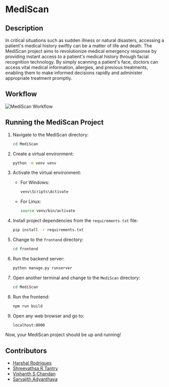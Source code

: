 # MediScan

## Description

In critical situations such as sudden illness or natural disasters, accessing a patient's medical history swiftly can be a matter of life and death. The MediScan project aims to revolutionize medical emergency response by providing instant access to a patient's medical history through facial recognition technology. By simply scanning a patient's face, doctors can access vital medical information, allergies, and previous treatments, enabling them to make informed decisions rapidly and administer appropriate treatment promptly.

## Workflow

![MediScan Workflow](workflow.png)

## Running the MediScan Project

1. Navigate to the MediScan directory:
    ```bash
    cd MediScan
    ```

2. Create a virtual environment:
    ```bash
    python -m venv venv
    ```

3. Activate the virtual environment:
    - For Windows:
        ```bash
        venv\Scripts\Activate
        ```
    - For Linux:
        ```bash
        source venv/bin/activate
        ```

4. Install project dependencies from the `requirements.txt` file:
    ```bash
    pip install -r requirements.txt
    ```

5. Change to the `frontend` directory:
    ```bash
    cd frontend
    ```

6. Run the backend server:
    ```bash
    python manage.py runserver
    ```

7. Open another terminal and change to the `MediScan` directory:

    ```bash
    cd MediScan
    ```

8. Run the frontend:

    ```bash
    npm run build
    ```

9. Open any web browser and go to:

    ```bash
    localhost:8000
    ```

Now, your MediScan project should be up and running!

## Contributors

- [Harshal Rodrigues](https://github.com/Harshal5704)
- [Shreevathsa R Tantry](https://github.com/Shreevathsatantry)
- [Vishanth S Chandan](https://github.com/vishanths)
- [Sarvajith Adyanthaya](https://github.com/Chillthrower)
